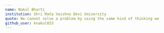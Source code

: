 ```yaml
---
name: Nakul Bharti
institution: Shri Mata Vaishno Devi University
quote: We cannot solve a problem by using the same kind of thinking we used when we created them
github_user: knakul853
---
```

